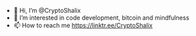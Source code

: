 - 👋 Hi, I’m @CryptoShalix
- 👀 I’m interested in code development, bitcoin and mindfulness
- 📫 How to reach me https://linktr.ee/CryptoShalix

<!---
CryptoShalix/CryptoShalix is a ✨ special ✨ repository because its `README.md` (this file) appears on your GitHub profile.
You can click the Preview link to take a look at your changes.
--->
